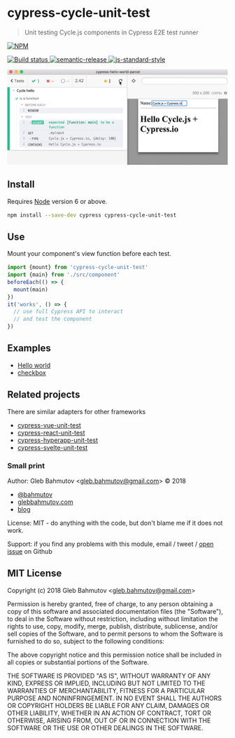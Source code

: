 # cypress-cycle-unit-test

> Unit testing Cycle.js components in Cypress E2E test runner

[![NPM][npm-icon] ][npm-url]

[![Build status][ci-image] ][ci-url]
[![semantic-release][semantic-image] ][semantic-url]
[![js-standard-style][standard-image]][standard-url]

![Cycle component in Cypress](images/cycle_cypress.gif)

## Install

Requires [Node](https://nodejs.org/en/) version 6 or above.

```sh
npm install --save-dev cypress cypress-cycle-unit-test
```

## Use

Mount your component's view function before each test.

```js
import {mount} from 'cypress-cycle-unit-test'
import {main} from './src/component'
beforeEach(() => {
  mount(main)
})
it('works', () => {
  // use full Cypress API to interact
  // and test the component
})
```

## Examples

- [Hello world](cypress/integration/hello-spec.js)
- [checkbox](cypress/integration/checkbox-spec.js)

## Related projects

There are similar adapters for other frameworks

- [cypress-vue-unit-test](https://github.com/bahmutov/cypress-vue-unit-test)
- [cypress-react-unit-test](https://github.com/bahmutov/cypress-react-unit-test)
- [cypress-hyperapp-unit-test](https://github.com/bahmutov/cypress-hyperapp-unit-test)
- [cypress-svelte-unit-test](https://github.com/bahmutov/cypress-svelte-unit-test)

### Small print

Author: Gleb Bahmutov &lt;gleb.bahmutov@gmail.com&gt; &copy; 2018

* [@bahmutov](https://twitter.com/bahmutov)
* [glebbahmutov.com](https://glebbahmutov.com)
* [blog](https://glebbahmutov.com/blog)

License: MIT - do anything with the code, but don't blame me if it does not work.

Support: if you find any problems with this module, email / tweet /
[open issue](https://github.com/bahmutov/cypress-cycle-unit-test/issues) on Github

## MIT License

Copyright (c) 2018 Gleb Bahmutov &lt;gleb.bahmutov@gmail.com&gt;

Permission is hereby granted, free of charge, to any person
obtaining a copy of this software and associated documentation
files (the "Software"), to deal in the Software without
restriction, including without limitation the rights to use,
copy, modify, merge, publish, distribute, sublicense, and/or sell
copies of the Software, and to permit persons to whom the
Software is furnished to do so, subject to the following
conditions:

The above copyright notice and this permission notice shall be
included in all copies or substantial portions of the Software.

THE SOFTWARE IS PROVIDED "AS IS", WITHOUT WARRANTY OF ANY KIND,
EXPRESS OR IMPLIED, INCLUDING BUT NOT LIMITED TO THE WARRANTIES
OF MERCHANTABILITY, FITNESS FOR A PARTICULAR PURPOSE AND
NONINFRINGEMENT. IN NO EVENT SHALL THE AUTHORS OR COPYRIGHT
HOLDERS BE LIABLE FOR ANY CLAIM, DAMAGES OR OTHER LIABILITY,
WHETHER IN AN ACTION OF CONTRACT, TORT OR OTHERWISE, ARISING
FROM, OUT OF OR IN CONNECTION WITH THE SOFTWARE OR THE USE OR
OTHER DEALINGS IN THE SOFTWARE.

[npm-icon]: https://nodei.co/npm/cypress-cycle-unit-test.svg?downloads=true
[npm-url]: https://npmjs.org/package/cypress-cycle-unit-test
[ci-image]: https://travis-ci.org/bahmutov/cypress-cycle-unit-test.svg?branch=master
[ci-url]: https://travis-ci.org/bahmutov/cypress-cycle-unit-test
[semantic-image]: https://img.shields.io/badge/%20%20%F0%9F%93%A6%F0%9F%9A%80-semantic--release-e10079.svg
[semantic-url]: https://github.com/semantic-release/semantic-release
[standard-image]: https://img.shields.io/badge/code%20style-standard-brightgreen.svg
[standard-url]: http://standardjs.com/
